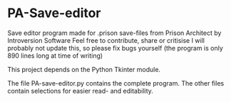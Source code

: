 # PA-Save-editor
Save editor program made for .prison save-files from Prison Architect by Introversion Software
Feel free to contribute, share or critisise
I will probably not update this, so please fix bugs yourself (the program is only 890 lines long at time of writing)

This project depends on the Python Tkinter module.

The file PA-save-editor.py contains the complete program. The other files contain selections for easier read- and editability.
